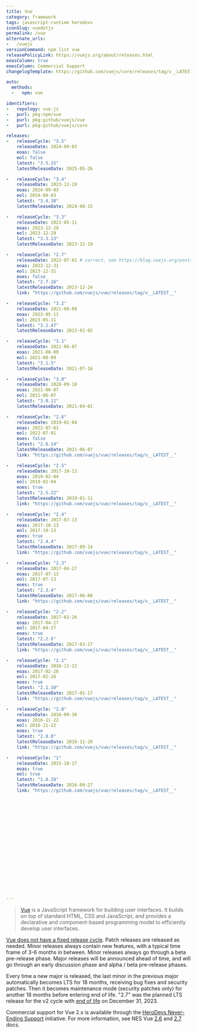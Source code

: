 ```yaml
---
title: Vue
category: framework
tags: javascript-runtime herodevs
iconSlug: vuedotjs
permalink: /vue
alternate_urls:
-   /vuejs
versionCommand: npm list vue
releasePolicyLink: https://vuejs.org/about/releases.html
eoasColumn: true
eoesColumn: Commercial Support
changelogTemplate: https://github.com/vuejs/core/releases/tag/v__LATEST__

auto:
  methods:
  -   npm: vue

identifiers:
-   repology: vue.js
-   purl: pkg:npm/vue
-   purl: pkg:github/vuejs/vue
-   purl: pkg:github/vuejs/core

releases:
-   releaseCycle: "3.5"
    releaseDate: 2024-09-03
    eoas: false
    eol: false
    latest: "3.5.15"
    latestReleaseDate: 2025-05-26

-   releaseCycle: "3.4"
    releaseDate: 2023-12-29
    eoas: 2024-09-03
    eol: 2024-09-03
    latest: "3.4.38"
    latestReleaseDate: 2024-08-15

-   releaseCycle: "3.3"
    releaseDate: 2023-05-11
    eoas: 2023-12-29
    eol: 2023-12-29
    latest: "3.3.13"
    latestReleaseDate: 2023-12-19

-   releaseCycle: "2.7"
    releaseDate: 2022-07-01 # correct, see https://blog.vuejs.org/posts/vue-2-7-naruto
    eoas: 2023-12-31
    eol: 2023-12-31
    eoes: false
    latest: "2.7.16"
    latestReleaseDate: 2023-12-24
    link: "https://github.com/vuejs/vue/releases/tag/v__LATEST__"

-   releaseCycle: "3.2"
    releaseDate: 2021-08-09
    eoas: 2023-05-11
    eol: 2023-05-11
    latest: "3.2.47"
    latestReleaseDate: 2023-02-02

-   releaseCycle: "3.1"
    releaseDate: 2021-06-07
    eoas: 2021-08-09
    eol: 2021-08-09
    latest: "3.1.5"
    latestReleaseDate: 2021-07-16

-   releaseCycle: "3.0"
    releaseDate: 2020-09-18
    eoas: 2021-06-07
    eol: 2021-06-07
    latest: "3.0.11"
    latestReleaseDate: 2021-04-01

-   releaseCycle: "2.6"
    releaseDate: 2019-02-04
    eoas: 2022-07-01
    eol: 2022-07-01
    eoes: false
    latest: "2.6.14"
    latestReleaseDate: 2021-06-07
    link: "https://github.com/vuejs/vue/releases/tag/v__LATEST__"

-   releaseCycle: "2.5"
    releaseDate: 2017-10-13
    eoas: 2019-02-04
    eol: 2019-02-04
    eoes: true
    latest: "2.5.22"
    latestReleaseDate: 2019-01-11
    link: "https://github.com/vuejs/vue/releases/tag/v__LATEST__"

-   releaseCycle: "2.4"
    releaseDate: 2017-07-13
    eoas: 2017-10-13
    eol: 2017-10-13
    eoes: true
    latest: "2.4.4"
    latestReleaseDate: 2017-09-14
    link: "https://github.com/vuejs/vue/releases/tag/v__LATEST__"

-   releaseCycle: "2.3"
    releaseDate: 2017-04-27
    eoas: 2017-07-13
    eol: 2017-07-13
    eoes: true
    latest: "2.3.4"
    latestReleaseDate: 2017-06-08
    link: "https://github.com/vuejs/vue/releases/tag/v__LATEST__"

-   releaseCycle: "2.2"
    releaseDate: 2017-02-26
    eoas: 2017-04-27
    eol: 2017-04-27
    eoes: true
    latest: "2.2.6"
    latestReleaseDate: 2017-03-27
    link: "https://github.com/vuejs/vue/releases/tag/v__LATEST__"

-   releaseCycle: "2.1"
    releaseDate: 2016-11-22
    eoas: 2017-02-26
    eol: 2017-02-26
    eoes: true
    latest: "2.1.10"
    latestReleaseDate: 2017-01-17
    link: "https://github.com/vuejs/vue/releases/tag/v__LATEST__"

-   releaseCycle: "2.0"
    releaseDate: 2016-09-30
    eoas: 2016-11-22
    eol: 2016-11-22
    eoes: true
    latest: "2.0.8"
    latestReleaseDate: 2016-11-20
    link: "https://github.com/vuejs/vue/releases/tag/v__LATEST__"

-   releaseCycle: "1"
    releaseDate: 2015-10-27
    eoas: true
    eol: true
    latest: "1.0.28"
    latestReleaseDate: 2016-09-27
    link: "https://github.com/vuejs/vue/releases/tag/v__LATEST__"




















---
```


> [Vue](https://vuejs.org/) is a JavaScript framework for building user interfaces. It builds on top
> of standard HTML, CSS and JavaScript, and provides a declarative and component-based programming
> model to efficiently develop user interfaces.

[Vue does not have a fixed release cycle](https://vuejs.org/about/releases.html). Patch releases are
released as needed. Minor releases always contain new features, with a typical time frame of 3-6
months in between. Minor releases always go through a beta pre-release phase. Major releases will be
announced ahead of time, and will go through an early discussion phase and alpha / beta pre-release
phases.

Every time a new major is released, the last minor in the previous major automatically becomes LTS
for 18 months, receiving bug fixes and security patches. Then it becomes maintenance mode (security
patches only) for another 18 months before entering end of life. "2.7" was the planned LTS release
for the v2 cycle with [end of life](https://v2.vuejs.org/lts/) on December 31, 2023.

Commercial support for Vue 2.x is available through the [HeroDevs Never-Ending Support](https://www.herodevs.com/support/nes-vue)
initiative. For more information, see NES Vue [2.6](https://support.herodevs.com/hc/en-us/articles/21257913328909-Vue-2-6-NES) and
[2.7](https://support.herodevs.com/hc/en-us/articles/21257927146381-Vue-2-7-NES) docs.
